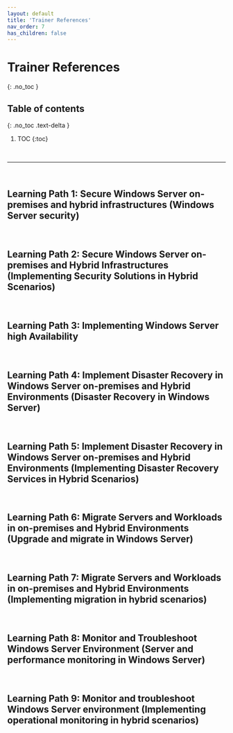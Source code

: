 ```yaml
---
layout: default
title: 'Trainer References'
nav_order: 7
has_children: false
---
```


# Trainer References
{: .no_toc }


## Table of contents
{: .no_toc .text-delta }

1. TOC
{:toc}

<br/>

---

<br/>

## Learning Path 1: Secure Windows Server on-premises and hybrid infrastructures (Windows Server security)

<!--
| Lessons | Notes |
| --- | ---
| --- | --- |
-->

<br/>

## Learning Path 2: Secure Windows Server on-premises and Hybrid Infrastructures (Implementing Security Solutions in Hybrid Scenarios)

<!--
| Lessons | Notes |
| --- | ---
| --- | --- |
-->


<br/>

## Learning Path 3: Implementing Windows Server high Availability

<!--
| Lessons | Notes |
| --- | ---
| --- | --- |
-->

<br/>


## Learning Path 4: Implement Disaster Recovery in Windows Server on-premises and Hybrid Environments (Disaster Recovery in Windows Server)

<!--
| Lessons | Notes |
| --- | ---
| --- | --- |
-->

<br/>

## Learning Path 5: Implement Disaster Recovery in Windows Server on-premises and Hybrid Environments (Implementing Disaster Recovery Services in Hybrid Scenarios)

<!--
| Lessons | Notes |
| --- | ---
| --- | --- |
-->


<br/>

## Learning Path 6: Migrate Servers and Workloads in on-premises and Hybrid Environments (Upgrade and migrate in Windows Server)


<!--
| Lessons | Notes |
| --- | ---
| --- | --- |
-->


<br/>

## Learning Path 7: Migrate Servers and Workloads in on-premises and Hybrid Environments (Implementing migration in hybrid scenarios)

<!--
| Lessons | Notes |
| --- | ---
| --- | --- |
-->


<br/>

## Learning Path 8: Monitor and Troubleshoot Windows Server Environment (Server and performance monitoring in Windows Server)
<!--
| Lessons | Notes |
| --- | ---
| --- | --- |
-->



<br/>

## Learning Path 9: Monitor and troubleshoot Windows Server environment (Implementing operational monitoring in hybrid scenarios)

<!--
| Lessons | Notes |
| --- | ---
| --- | --- |
-->


<br/>

